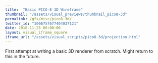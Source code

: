 ```yaml
---
title:  "Basic PICO-8 3D Wireframe"
thumbnail: "/assets/visual_previews/thumbnail_pico8-3d"
permalink: /gfx/misc/pico8-3d/
twitter_id: "1066757677404037121" 
date: 2018-11-25 00:00:00
layout: visual_iframe_square
iframe_url: "/assets/visual_scripts/pico8-3d/projection.html"
---
```

First attempt at writing a basic 3D renderer from scratch. Might return to this in the future.
